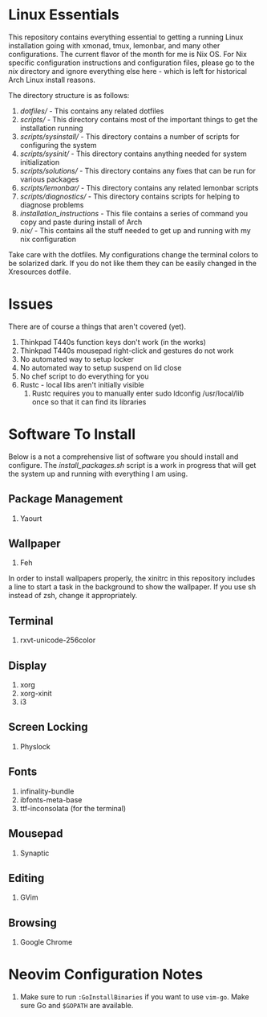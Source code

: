 # Linux Essentials

This repository contains everything essential to getting a running Linux installation going with xmonad, tmux,
lemonbar, and many other configurations. The current flavor of the month for me is Nix OS. For Nix specific configuration instructions and configuration files, please go to the *nix* directory and ignore everything else here - which is left for historical Arch Linux install reasons.

The directory structure is as follows:

1. *dotfiles/* - This contains any related dotfiles
2. *scripts/* - This directory contains most of the important things to get the installation running
  1. *scripts/sysinstall/* - This directory contains a number of scripts for configuring the system
  2. *scripts/sysinit/* - This directory contains anything needed for system initialization
  3. *scripts/solutions/* - This directory contains any fixes that can be run for various packages
  4. *scripts/lemonbar/* - This directory contains any related lemonbar scripts
  5. *scripts/diagnostics/* - This directory contains scripts for helping to diagnose problems
3. *installation_instructions* - This file contains a series of command you copy and paste during install of Arch
4. *nix/* - This contains all the stuff needed to get up and running with my nix configuration

Take care with the dotfiles. My configurations change the terminal colors to be solarized dark. If you do not like them
they can be easily changed in the Xresources dotfile.

# Issues

There are of course a things that aren't covered (yet).

1. Thinkpad T440s function keys don't work (in the works)
2. Thinkpad T440s mousepad right-click and gestures do not work
3. No automated way to setup locker
4. No automated way to setup suspend on lid close
5. No chef script to do everything for you
6. Rustc - local libs aren't initially visible
   1. Rustc requires you to manually enter sudo ldconfig /usr/local/lib once so that it can find its libraries

# Software To Install

Below is a not a comprehensive list of software you should install and configure. The *install_packages.sh* script is
a work in progress that will get the system up and running with everything I am using.


## Package Management
1. Yaourt

## Wallpaper
1. Feh

In order to install wallpapers properly, the xinitrc in this repository includes a line to start a task in the
background to show the wallpaper. If you use sh instead of zsh, change it appropriately.

## Terminal
1. rxvt-unicode-256color

## Display
1. xorg
2. xorg-xinit
3. i3

## Screen Locking
1. Physlock

## Fonts
1. infinality-bundle
2. ibfonts-meta-base
3. ttf-inconsolata (for the terminal)

## Mousepad
1. Synaptic

## Editing
1. GVim

## Browsing
1. Google Chrome


# Neovim Configuration Notes

1. Make sure to run `:GoInstallBinaries` if you want to use `vim-go`. Make sure Go and `$GOPATH` are available.
